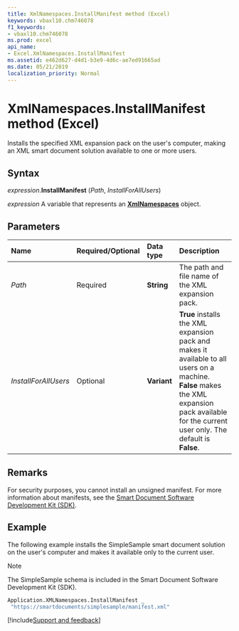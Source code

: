 ```yaml
---
title: XmlNamespaces.InstallManifest method (Excel)
keywords: vbaxl10.chm746078
f1_keywords:
- vbaxl10.chm746078
ms.prod: excel
api_name:
- Excel.XmlNamespaces.InstallManifest
ms.assetid: e462d627-d4d1-b3e9-4d6c-ae7ed91665ad
ms.date: 05/21/2019
localization_priority: Normal
---
```



# XmlNamespaces.InstallManifest method (Excel)

Installs the specified XML expansion pack on the user's computer, making an XML smart document solution available to one or more users.


## Syntax

_expression_.**InstallManifest** (_Path_, _InstallForAllUsers_)

_expression_ A variable that represents an **[XmlNamespaces](Excel.XmlNamespaces.md)** object.


## Parameters

|Name|Required/Optional|Data type|Description|
|:-----|:-----|:-----|:-----|
| _Path_|Required| **String**|The path and file name of the XML expansion pack.|
| _InstallForAllUsers_|Optional| **Variant**| **True** installs the XML expansion pack and makes it available to all users on a machine. **False** makes the XML expansion pack available for the current user only. The default is **False**.|

## Remarks

For security purposes, you cannot install an unsigned manifest. For more information about manifests, see the [Smart Document Software Development Kit (SDK)](https://www.microsoft.com/download/details.aspx?id=3929).


## Example

The following example installs the SimpleSample smart document solution on the user's computer and makes it available only to the current user.

> [!NOTE] 
> The SimpleSample schema is included in the Smart Document Software Development Kit (SDK). 

```vb
Application.XMLNamespaces.InstallManifest _ 
 "https://smartdocuments/simplesample/manifest.xml"
```



[!include[Support and feedback](~/includes/feedback-boilerplate.md)]